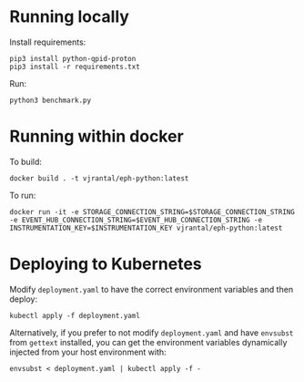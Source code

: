 # Running locally

Install requirements:

```
pip3 install python-qpid-proton
pip3 install -r requirements.txt
```

Run:

```
python3 benchmark.py
```

# Running within docker

To build:

```
docker build . -t vjrantal/eph-python:latest
```

To run:

```
docker run -it -e STORAGE_CONNECTION_STRING=$STORAGE_CONNECTION_STRING -e EVENT_HUB_CONNECTION_STRING=$EVENT_HUB_CONNECTION_STRING -e INSTRUMENTATION_KEY=$INSTRUMENTATION_KEY vjrantal/eph-python:latest
```

# Deploying to Kubernetes

Modify `deployment.yaml` to have the correct environment variables and then deploy:

```
kubectl apply -f deployment.yaml
```

Alternatively, if you prefer to not modify `deployment.yaml` and have `envsubst` from `gettext` installed, you can get the environment variables dynamically injected from your host environment with:

```
envsubst < deployment.yaml | kubectl apply -f -
```

